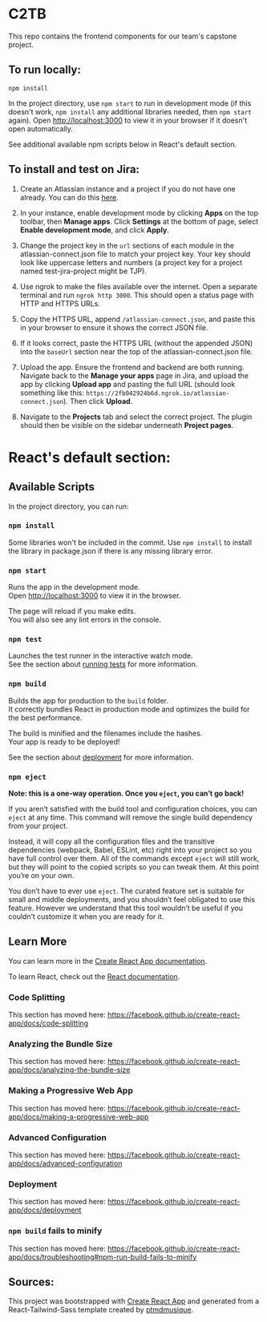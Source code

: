 C2TB
====

This repo contains the frontend components for our team's capstone project.

To run locally:
-------

`npm install`

In the project directory, use `npm start` to run in development mode (if this doesn't work, `npm install` any additional libraries needed, then `npm start` again). Open [http://localhost:3000](http://localhost:3000) to view it in your browser if it doesn't open automatically.

See additional available npm scripts below in React's default section.


To install and test on Jira:
-------

1. Create an Atlassian instance and a project if you do not have one already. You can do this [here](http://go.atlassian.com/cloud-dev).

2. In your instance, enable development mode by clicking **Apps** on the top toolbar, then **Manage apps**. Click **Settings** at the bottom of page, select **Enable development mode**, and click **Apply**.

3. Change the project key in the `url` sections of each module in the atlassian-connect.json file to match your project key. Your key should look like uppercase letters and numbers (a project key for a project named test-jira-project might be TJP).

4. Use ngrok to make the files available over the internet. Open a separate terminal and run `ngrok http 3000`. This should open a status page with HTTP and HTTPS URLs. 

5. Copy the HTTPS URL, append `/atlassian-connect.json`, and paste this in your browser to ensure it shows the correct JSON file. 

6. If it looks correct, paste the HTTPS URL (without the appended JSON) into the `baseUrl` section near the top of the atlassian-connect.json file.

7. Upload the app. Ensure the frontend and backend are both running. Navigate back to the **Manage your apps** page in Jira, and upload the app by clicking **Upload app** and pasting the full URL (should look something like this: `https://2fb042924b6d.ngrok.io/atlassian-connect.json`). Then click **Upload**.

8. Navigate to the **Projects** tab and select the correct project. The plugin should then be visible on the sidebar underneath **Project pages**.



# React's default section:
## Available Scripts

In the project directory, you can run:

### `npm install`
Some libraries won't be included in the commit. Use `npm install` to install the library in package.json if there is any missing library error.

### `npm start`

Runs the app in the development mode.<br />
Open [http://localhost:3000](http://localhost:3000) to view it in the browser.

The page will reload if you make edits.<br />
You will also see any lint errors in the console.

### `npm test`

Launches the test runner in the interactive watch mode.<br />
See the section about [running tests](https://facebook.github.io/create-react-app/docs/running-tests) for more information.

### `npm build`

Builds the app for production to the `build` folder.<br />
It correctly bundles React in production mode and optimizes the build for the best performance.

The build is minified and the filenames include the hashes.<br />
Your app is ready to be deployed!

See the section about [deployment](https://facebook.github.io/create-react-app/docs/deployment) for more information.

### `npm eject`

**Note: this is a one-way operation. Once you `eject`, you can’t go back!**

If you aren’t satisfied with the build tool and configuration choices, you can `eject` at any time. This command will remove the single build dependency from your project.

Instead, it will copy all the configuration files and the transitive dependencies (webpack, Babel, ESLint, etc) right into your project so you have full control over them. All of the commands except `eject` will still work, but they will point to the copied scripts so you can tweak them. At this point you’re on your own.

You don’t have to ever use `eject`. The curated feature set is suitable for small and middle deployments, and you shouldn’t feel obligated to use this feature. However we understand that this tool wouldn’t be useful if you couldn’t customize it when you are ready for it.

## Learn More

You can learn more in the [Create React App documentation](https://facebook.github.io/create-react-app/docs/getting-started).

To learn React, check out the [React documentation](https://reactjs.org/).

### Code Splitting

This section has moved here: https://facebook.github.io/create-react-app/docs/code-splitting

### Analyzing the Bundle Size

This section has moved here: https://facebook.github.io/create-react-app/docs/analyzing-the-bundle-size

### Making a Progressive Web App

This section has moved here: https://facebook.github.io/create-react-app/docs/making-a-progressive-web-app

### Advanced Configuration

This section has moved here: https://facebook.github.io/create-react-app/docs/advanced-configuration

### Deployment

This section has moved here: https://facebook.github.io/create-react-app/docs/deployment

### `npm build` fails to minify

This section has moved here: https://facebook.github.io/create-react-app/docs/troubleshooting#npm-run-build-fails-to-minify


Sources:
--------

This project was bootstrapped with [Create React App](https://github.com/facebook/create-react-app) and generated from a React-Tailwind-Sass template created by [ptmdmusique](https://github.com/ptmdmusique/react-tailwind-sass-template).